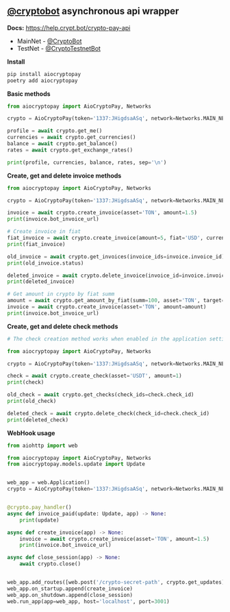 ## **[@cryptobot](https://t.me/CryptoBot) asynchronous api wrapper**
**Docs:** https://help.crypt.bot/crypto-pay-api

 - MainNet - [@CryptoBot](http://t.me/CryptoBot)
 - TestNet - [@CryptoTestnetBot](http://t.me/CryptoTestnetBot)


**Install**
``` bash
pip install aiocryptopay
poetry add aiocryptopay
```

**Basic methods**
``` python
from aiocryptopay import AioCryptoPay, Networks

crypto = AioCryptoPay(token='1337:JHigdsaASq', network=Networks.MAIN_NET)

profile = await crypto.get_me()
currencies = await crypto.get_currencies()
balance = await crypto.get_balance()
rates = await crypto.get_exchange_rates()

print(profile, currencies, balance, rates, sep='\n')
```

**Create, get and delete invoice methods**
``` python
from aiocryptopay import AioCryptoPay, Networks

crypto = AioCryptoPay(token='1337:JHigdsaASq', network=Networks.MAIN_NET)

invoice = await crypto.create_invoice(asset='TON', amount=1.5)
print(invoice.bot_invoice_url)

# Create invoice in fiat
fiat_invoice = await crypto.create_invoice(amount=5, fiat='USD', currency_type='fiat')
print(fiat_invoice)

old_invoice = await crypto.get_invoices(invoice_ids=invoice.invoice_id)
print(old_invoice.status)

deleted_invoice = await crypto.delete_invoice(invoice_id=invoice.invoice_id)
print(deleted_invoice)

# Get amount in crypto by fiat summ
amount = await crypto.get_amount_by_fiat(summ=100, asset='TON', target='USD')
invoice = await crypto.create_invoice(asset='TON', amount=amount)
print(invoice.bot_invoice_url)
```

**Create, get and delete check methods**
``` python
# The check creation method works when enabled in the application settings

from aiocryptopay import AioCryptoPay, Networks

crypto = AioCryptoPay(token='1337:JHigdsaASq', network=Networks.MAIN_NET)

check = await crypto.create_check(asset='USDT', amount=1)
print(check)

old_check = await crypto.get_checks(check_ids=check.check_id)
print(old_check)

deleted_check = await crypto.delete_check(check_id=check.check_id)
print(deleted_check)
```


**WebHook usage**
``` python
from aiohttp import web

from aiocryptopay import AioCryptoPay, Networks
from aiocryptopay.models.update import Update


web_app = web.Application()
crypto = AioCryptoPay(token='1337:JHigdsaASq', network=Networks.MAIN_NET)


@crypto.pay_handler()
async def invoice_paid(update: Update, app) -> None:
    print(update)

async def create_invoice(app) -> None:
    invoice = await crypto.create_invoice(asset='TON', amount=1.5)
    print(invoice.bot_invoice_url)

async def close_session(app) -> None:
    await crypto.close()


web_app.add_routes([web.post('/crypto-secret-path', crypto.get_updates)])
web_app.on_startup.append(create_invoice)
web_app.on_shutdown.append(close_session)
web.run_app(app=web_app, host='localhost', port=3001)
```
